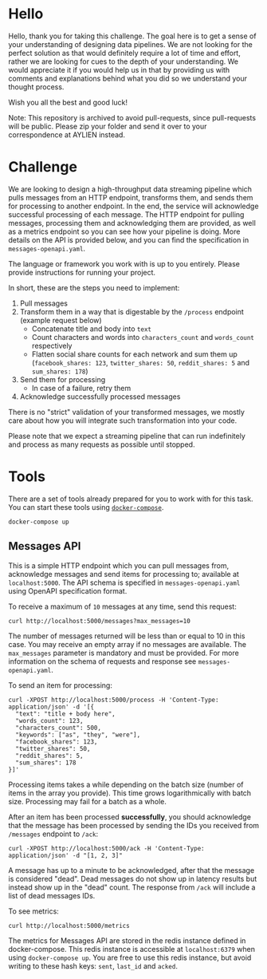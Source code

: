 # Hello

Hello, thank you for taking this challenge. The goal here is to get a sense of your understanding of designing data pipelines. We are not looking for the perfect solution as that would definitely require a lot of time and effort, rather we are looking for cues to the depth of your understanding. We would appreciate it if you would help us in that by providing us with comments and explanations behind what you did so we understand your thought process.

Wish you all the best and good luck!

Note: This repository is archived to avoid pull-requests, since pull-requests will be public. Please zip your folder and send it over to your correspondence at AYLIEN instead.

# Challenge

We are looking to design a high-throughput data streaming pipeline which pulls messages from an HTTP endpoint, transforms them, and sends them for processing to another endpoint. In the end, the service will acknowledge successful processing of each message. The HTTP endpoint for pulling messages, processing them and acknowledging them are provided, as well as a metrics endpoint so you can see how your pipeline is doing. More details on the API is provided below, and you can find the specification in `messages-openapi.yaml`.

The language or framework you work with is up to you entirely. Please provide instructions for running your project.

In short, these are the steps you need to implement:
1. Pull messages
2. Transform them in a way that is digestable by the `/process` endpoint (example request below)
    - Concatenate title and body into `text`
    - Count characters and words into `characters_count` and `words_count` respectively
    - Flatten social share counts for each network and sum them up (`facebook_shares: 123`, `twitter_shares: 50`, `reddit_shares: 5` and `sum_shares: 178`)
3. Send them for processing
    - In case of a failure, retry them
4. Acknowledge successfully processed messages

There is no "strict" validation of your transformed messages, we mostly care about how you will integrate such transformation into your code.

Please note that we expect a streaming pipeline that can run indefinitely and process as many requests as possible until stopped.

# Tools

There are a set of tools already prepared for you to work with for this task. You can start these tools using [`docker-compose`](https://docs.docker.com/compose/install/).

```
docker-compose up
```

## Messages API

This is a simple HTTP endpoint which you can pull messages from, acknowledge messages and send items for processing to; available at `localhost:5000`. The API schema is specified in `messages-openapi.yaml` using OpenAPI specification format.

To receive a maximum of `10` messages at any time, send this request:

```
curl http://localhost:5000/messages?max_messages=10
```

The number of messages returned will be less than or equal to 10 in this case. You may receive an empty array if no messages are available.
The `max_messages` parameter is mandatory and must be provided. For more information on the schema of requests and response see `messages-openapi.yaml`.

To send an item for processing:

```
curl -XPOST http://localhost:5000/process -H 'Content-Type: application/json' -d '[{
  "text": "title + body here",
  "words_count": 123,
  "characters_count": 500,
  "keywords": ["as", "they", "were"],
  "facebook_shares": 123,
  "twitter_shares": 50,
  "reddit_shares": 5,
  "sum_shares": 178
}]'
```
Processing items takes a while depending on the batch size (number of items in the array you provide). This time grows logarithmically with batch size. Processing may fail for a batch as a whole.

After an item has been processed **successfully**, you should acknowledge that the message has been processed by sending the IDs you received from `/messages` endpoint to `/ack`:

```
curl -XPOST http://localhost:5000/ack -H 'Content-Type: application/json' -d "[1, 2, 3]"
```

A message has up to a minute to be acknowledged, after that the message is considered "dead". Dead messages do not show up in latency results but instead show up in the "dead" count. The response from `/ack` will include a list of dead messages IDs.

To see metrics:

```
curl http://localhost:5000/metrics
```

The metrics for Messages API are stored in the redis instance defined in docker-compose. This redis instance is accessible at `localhost:6379` when using `docker-compose up`. You are free to use this redis instance, but avoid writing to these hash keys: `sent`, `last_id` and `acked`.
